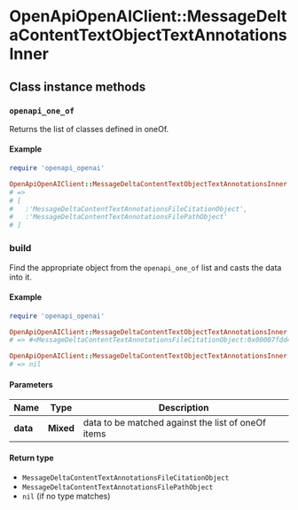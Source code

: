 # OpenApiOpenAIClient::MessageDeltaContentTextObjectTextAnnotationsInner

## Class instance methods

### `openapi_one_of`

Returns the list of classes defined in oneOf.

#### Example

```ruby
require 'openapi_openai'

OpenApiOpenAIClient::MessageDeltaContentTextObjectTextAnnotationsInner.openapi_one_of
# =>
# [
#   :'MessageDeltaContentTextAnnotationsFileCitationObject',
#   :'MessageDeltaContentTextAnnotationsFilePathObject'
# ]
```

### build

Find the appropriate object from the `openapi_one_of` list and casts the data into it.

#### Example

```ruby
require 'openapi_openai'

OpenApiOpenAIClient::MessageDeltaContentTextObjectTextAnnotationsInner.build(data)
# => #<MessageDeltaContentTextAnnotationsFileCitationObject:0x00007fdd4aab02a0>

OpenApiOpenAIClient::MessageDeltaContentTextObjectTextAnnotationsInner.build(data_that_doesnt_match)
# => nil
```

#### Parameters

| Name | Type | Description |
| ---- | ---- | ----------- |
| **data** | **Mixed** | data to be matched against the list of oneOf items |

#### Return type

- `MessageDeltaContentTextAnnotationsFileCitationObject`
- `MessageDeltaContentTextAnnotationsFilePathObject`
- `nil` (if no type matches)

